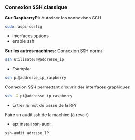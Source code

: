 ### Connexion SSH classique

**Sur RaspberryPi:**
Autoriser les connexions SSH
```bash
sudo raspi-config
```
- interfaces options
- enable ssh

**Sur les autres machines:**
Connexion SSH normal
```bash
ssh utilisateur@addresse_ip
```
- Exemple:
```bash
ssh pi@addresse_ip_raspberry
```
Connexion SSH permettant d'ouvrir des interfaces graphiques
```bash
ssh -X pi@addresse_ip_raspberry
```
- Entrer le mot de passe de la RPi

Faire un audit ssh de la machine (à revoir)
- apt install ssh-audit
```bash
ssh-audit adresse_IP
```
